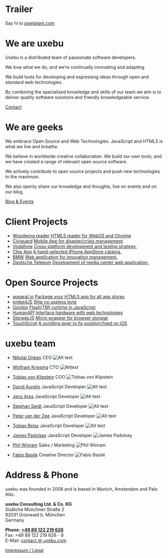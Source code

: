 Trailer
=======

Say hi to
[pixelplant.com](http://pixelplant.com)

We are uxebu
============

Uxebu is a distributed team of passionate software developers.

We love what we do, and we’re continually innovating and adapting.

We build tools for developing and expressing ideas through open and standard web technologies. 

By combining the specialized knowledge and skills of our team we aim is to deliver quality software solutions and friendly knowledgeable service.

[Contact](#contact-form)


We are geeks
============

We embrace Open Source and Web Technologies. JavaScript and HTML5 is what we live and breathe.

We believe in worldwide creative collaboration.
We build our own tools, and we have created a range of relevant open source software.

We actively contribute to open source  projects and push new technologies to the maximum.

We also openly share our knowledge and thoughts, live on events and on our blog.

[Blog & Events](http://uxebu.com/blog)


Client Projects
===============

* [Woodwing reader](http://woodwing.com)
  [HTML5 reader for WebOS and Chrome](http://woodwing.com)
* [Civiguard](http://civiguard.com)
  [Mobile App for disaster/crisis management](http://civiguard.com).
* [Vodafone](http://developer.vodafone.com)
  [Cross-platform development and testing strategy.](http://developer.vodafone.com)
* [Chip App](http://chip.de)
  [A hand-selected iPhone AppStore catalog.](http://chip.de)
* [BMW](http://bmw.com)
  [Web application for innovation management.](http://bmw.com)
* [Deutsche Telekom](http://telekom.de)
  [Development of media center web application.](http://telekom.de)

Open Source Projects
====================

* [apparat.io](http://apparat.io)
  [Package your HTML5 app for all app stores](http://apparat.io)
* [embedJS](http://embedjs.org)
  [Ship no useless byte](http://embedjs.org)
* [Gordon](https://github.com/tobeytailor/gordon)
  [Flash(TM) runtime in JavaScript](https://github.com/tobeytailor/gordon)
* [HumanAPI](http://humanapi.org)
  [Interface hardware with web technologies](http://humanapi.org)
* [StorageJS](https://github.com/jensarps/StorageJS)
  [Micro wrapper for browser storage](https://github.com/jensarps/StorageJS)
* [TouchScroll](http://uxebu.com/blog/2010/04/27/touchscroll-a-scrolling-layer-for-webkit-mobile)
  [A scrolling layer to fix position:fixed on iOS](http://uxebu.com/blog/2010/04/27/touchscroll-a-scrolling-layer-for-webkit-mobile)

uxebu team
==========

* [Nikolai Onken](team/onken.html)
  CEO
  ![Alt text](media/img/team/onken.jpg)

* [Wolfram Kriesing](team/kriesing.html)
  CTO
  ![Alttext](media/img/team/kriesing.jpg)

* [Tobias von Klipstein](team/klipstein.html)
  COO
  ![Tobias von Klipstein](media/img/team/klipstein.jpg)

* [David Aurelio](team/aurelio.html)
  JavaScript Developer
  ![Alt text](media/img/team/aurelio.jpg)

* [Jens Arps](team/arps.html)
  JavaScript Developer
  ![Alt text](media/img/team/arps.jpg)

* [Stephan Seidt](team/seidt.html)
  JavaScript Developer
  ![Alt text](media/img/team/seidt.jpg)

* [Peter van der Zee](team/zee.html)
  JavaScript Developer
  ![Alt text](media/img/team/zee.jpg)

* [Tobias Reiss](team/reiss.html)
  JavaScript Developer
  ![Alt text](media/img/team/reiss.jpg)

* [James Padolsey](team/padolsey.html)
  JavaScript Developer
  ![James Padolsey](media/img/team/padolsey.jpg)

* [Phil Winram](team/winram.html)
  Sales / Marketing
  ![Phil Winram](media/img/team/winram.jpg)

* [Fabio Basile](team/basile.html)
  Creative Director
  ![Fabio Basile](media/img/team/basile.jpg)

Address & Phone
===============

uxebu was founded in 2008 and is based in Munich, Amsterdam and Palo Alto.

**uxebu Consulting Ltd. & Co. KG**  
Südliche Münchner Straße 2  
82031 Grünwald b. München  
Germany

**Phone: [+49 89 122 219 626](tel:+4989122219626)**  
Fax: +49 89 122 219 626 - 8  
E-Mail: [contact @ uxebu.com](mailto:%63%6F%6E%74%61%63%74%40%75%78%65%62%75%2E%63%6F%6D)

[Impressum / Legal](/legal.html)
